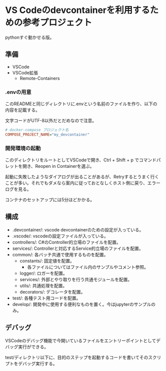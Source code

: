 # VS Codeのdevcontainerを利用するための参考プロジェクト

pythonすぐ動かせる版。

## 準備

- VSCode
- VSCode拡張
  - Remote-Containers

### .envの用意

このREADMEと同じディレクトリに.envという名前のファイルを作り、以下の内容を記載する。

文字コードがUTF-8以外だとだめなので注意。

```ini
# docker-compose プロジェクト名
COMPOSE_PROJECT_NAME="my_devcontainer"
```

### 開発環境の起動

このディレクトリをルートとしてVSCodeで開き、Ctrl + Shift + p でコマンドパレットを開き、Reopen in Containerを選ぶ。

起動に失敗したようなダイアログが出ることがあるが、Retryするとうまく行くことが多い。それでもダメなら案内に従っておとなしくホスト側に戻り、エラーログを見る。

コンテナのセットアップには5分ほどかかる。

## 構成

- .devcontainer/: vscode devcontainerのための設定が入っている。
- .vscode/: vscodeの設定ファイルが入っている。
- controllers/: C#のController的立場のファイルを配置。
- services/: Controllerと対応するService的立場のファイルを配置。
- common/: 各バッチ共通で使用するものを配置。
  - constants/: 固定値を配置。
    - 各ファイルについてはファイル内のサンプルやコメント参照。
  - logger/: ロガーを配置。
  - services/: 外部とやり取りを行う共通モジュールを配置。
  - utils/: 共通処理を配置。
  - decorators/: デコレータを配置。
- test/: 各種テスト用コードを配置。
- develop/: 開発中に使用する便利なものを置く。今はjupyterのサンプルのみ。

## デバッグ

VSCodeのデバッグ機能で今開いているファイルをエントリーポイントとしてデバッグ実行ができる。

test/ディレクトリ以下に、目的のステップを起動するコードを書いてそのスクリプトをデバッグ実行する。
